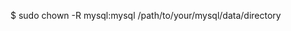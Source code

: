 <!-- post: database-backups_note -->


$ sudo chown -R mysql:mysql  /path/to/your/mysql/data/directory 
